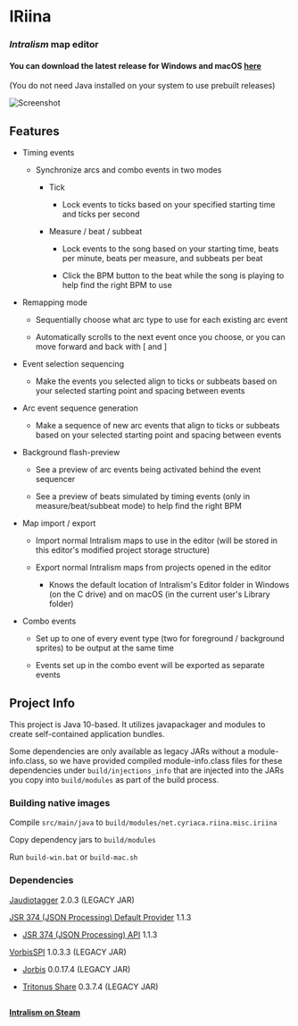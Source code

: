 # IRiina

### *Intralism* map editor

#### You can download the latest release for Windows and macOS [here](https://github.com/cyriaca-technologies/IRiina/releases/latest)

(You do not need Java installed on your system to use prebuilt releases)

![Screenshot](https://i.imgur.com/gKwCEfH.jpg)

## Features

* Timing events

    * Synchronize arcs and combo events in two modes

        * Tick
        
            * Lock events to ticks based on your specified starting time and ticks per second

        * Measure / beat / subbeat
        
            * Lock events to the song based on your starting time, beats per minute, beats per measure, and subbeats per beat
            
            * Click the BPM button to the beat while the song is playing to help find the right BPM to use

* Remapping mode

    * Sequentially choose what arc type to use for each existing arc event

    * Automatically scrolls to the next event once you choose, or you can move forward and back with [ and ]

* Event selection sequencing

    * Make the events you selected align to ticks or subbeats based on your selected starting point and spacing between events
    
* Arc event sequence generation

    * Make a sequence of new arc events that align to ticks or subbeats based on your selected starting point and spacing between events
    
* Background flash-preview

    * See a preview of arc events being activated behind the event sequencer
    
    * See a preview of beats simulated by timing events (only in measure/beat/subbeat mode) to help find the right BPM
    
* Map import / export

    * Import normal Intralism maps to use in the editor (will be stored in this editor's modified project storage structure)

    * Export normal Intralism maps from projects opened in the editor
    
        * Knows the default location of Intralism's Editor folder in Windows (on the C drive) and on macOS (in the current user's Library folder)

* Combo events

    * Set up to one of every event type (two for foreground / background sprites) to be output at the same time

    * Events set up in the combo event will be exported as separate events

## Project Info

This project is Java 10-based. It utilizes javapackager and modules to create self-contained application bundles.

Some dependencies are only available as legacy JARs without a module-info.class, so we have provided compiled module-info.class files  for these dependencies under `build/injections_info` that are injected into the JARs you copy into `build/modules` as part of the build  process.

### Building native images

Compile `src/main/java` to `build/modules/net.cyriaca.riina.misc.iriina`

Copy dependency jars to `build/modules`

Run `build-win.bat` or `build-mac.sh`

### Dependencies

[Jaudiotagger](https://mvnrepository.com/artifact/org/jaudiotagger) 2.0.3 (LEGACY JAR)

[JSR 374 (JSON Processing) Default Provider](https://mvnrepository.com/artifact/org.glassfish/javax.json) 1.1.3

* [JSR 374 (JSON Processing) API](https://mvnrepository.com/artifact/javax.json/javax.json-api) 1.1.3

[VorbisSPI](https://mvnrepository.com/artifact/com.googlecode.soundlibs/vorbisspi) 1.0.3.3 (LEGACY JAR)

* [Jorbis](https://mvnrepository.com/artifact/com.googlecode.soundlibs/jorbis) 0.0.17.4 (LEGACY JAR)

* [Tritonus Share](https://mvnrepository.com/artifact/com.googlecode.soundlibs/tritonus-share) 0.3.7.4 (LEGACY JAR)

##

**[Intralism on Steam](https://store.steampowered.com/app/513510/Intralism/)**
